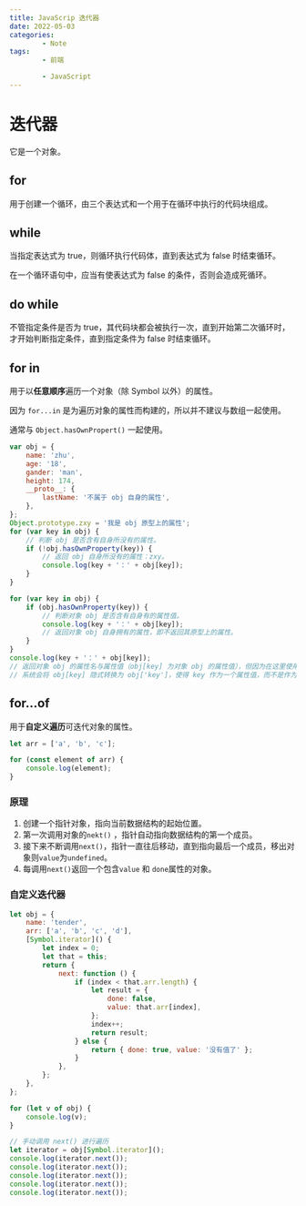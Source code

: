 ```yaml
---
title: JavaScrip 迭代器
date: 2022-05-03
categories:
        - Note
tags:
        - 前端

        - JavaScript
---
```


# 迭代器

它是一个对象。

## for

用于创建一个循环，由三个表达式和一个用于在循环中执行的代码块组成。

## while

当指定表达式为 true，则循环执行代码体，直到表达式为 false 时结束循环。

在一个循环语句中，应当有使表达式为 false 的条件，否则会造成死循环。

## do while

不管指定条件是否为 true，其代码块都会被执行一次，直到开始第二次循环时，才开始判断指定条件，直到指定条件为 false 时结束循环。

## for in

用于以**任意顺序**遍历一个对象（除 Symbol 以外）的属性。

因为 `for...in` 是为遍历对象的属性而构建的，所以并不建议与数组一起使用。

通常与 `Object.hasOwnPropert()` 一起使用。

```JavaScript
var obj = {
	name: 'zhu',
	age: '18',
	gander: 'man',
	height: 174,
	__proto__: {
		lastName: '不属于 obj 自身的属性',
	},
};
Object.prototype.zxy = '我是 obj 原型上的属性';
for (var key in obj) {
	// 判断 obj 是否含有自身所没有的属性。
	if (!obj.hasOwnProperty(key)) {
		// 返回 obj 自身所没有的属性：zxy。
		console.log(key + '：' + obj[key]);
	}
}

```

```JavaScript
for (var key in obj) {
	if (obj.hasOwnProperty(key)) {
		// 判断对象 obj 是否含有自身有的属性值。
		console.log(key + '：' + obj[key]);
		// 返回对象 obj 自身拥有的属性，即不返回其原型上的属性。
	}
}
console.log(key + '：' + obj[key]);
// 返回对象 obj 的属性名与属性值（obj[key] 为对象 obj 的属性值），但因为在这里使用了 obj.key，
// 系统会将 obj[key] 隐式转换为 obj['key']，使得 key 作为一个属性值，而不是作为一个变量。
```

## for...of

用于**自定义遍历**可迭代对象的属性。

```js
let arr = ['a', 'b', 'c'];

for (const element of arr) {
	console.log(element);
}
```

### 原理

1. 创建一个指针对象，指向当前数据结构的起始位置。
2. 第一次调用对象的`nekt()` ，指针自动指向数据结构的第一个成员。
3. 接下来不断调用`next()`，指针一直往后移动，直到指向最后一个成员，移出对象则`value`为`undefined`。
4. 每调用`next()`返回一个包含`value` 和 `done`属性的对象。

### 自定义迭代器

```js
let obj = {
	name: 'tender',
	arr: ['a', 'b', 'c', 'd'],
	[Symbol.iterator]() {
		let index = 0;
		let that = this;
		return {
			next: function () {
				if (index < that.arr.length) {
					let result = {
						done: false,
						value: that.arr[index],
					};
					index++;
					return result;
				} else {
					return { done: true, value: '没有值了' };
				}
			},
		};
	},
};

for (let v of obj) {
	console.log(v);
}

// 手动调用 next() 进行遍历
let iterator = obj[Symbol.iterator]();
console.log(iterator.next());
console.log(iterator.next());
console.log(iterator.next());
console.log(iterator.next());
console.log(iterator.next());
```
